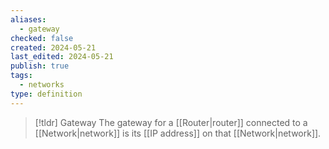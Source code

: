 ```yaml
---
aliases:
  - gateway
checked: false
created: 2024-05-21
last_edited: 2024-05-21
publish: true
tags:
  - networks
type: definition
---
```

>[!tldr] Gateway
>The gateway for a [[Router|router]] connected to a [[Network|network]] is its [[IP address]] on that [[Network|network]]. 

